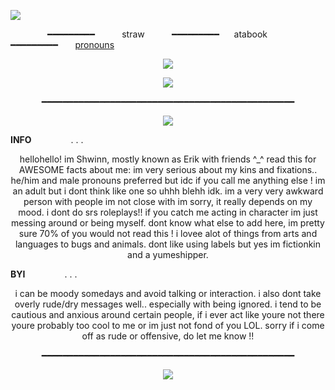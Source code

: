 ![](https://komarev.com/ghpvc/?username=shw1enholmes&label=IL0VETV&color=cf0000&)

 ‎ ‎ ‎ ‎ ‎   ‎ ‎ ‎ ‎ ‎   ‎ ‎ ‎ ‎ ‎ ━━━━━━━━━  ‎ ‎ ‎ ‎ ‎   ‎ ‎ ‎ ‎ ‎  straw ‎ ‎ ‎ ‎ ‎   ‎ ‎ ‎ ‎ ‎ ━━━━━━━━━  ‎ ‎ ‎ ‎ ‎  atabook ‎ ‎ ‎ ‎ ‎ ‎ ‎ ‎ ━━━━━━━━━   ‎ ‎ ‎ ‎ ‎   ‎  [pronouns](https://en.pronouns.com/@Shw1nn)
<p align="center"><img src=https://files.catbox.moe/do4q4e.png><p align="center">
<p align="center"><img src=https://files.catbox.moe/ym1d2c.gif><p align="center">
<p align="center">━━━━━━━━━━━━━━━━━━━━━━━━━━━━━━━━━━━━━━━━━━━━━━━━<p align="center">
<p align="center"><img src=https://files.catbox.moe/x2hi8u.gif><p align="center">
  
__INFO__ ‎  ‎ ‎ ‎ ‎ ‎  ‎ ‎ ‎ ‎ ‎  ‎ ‎ ‎ ‎  . . .
<p align="center">hellohello! im Shwinn, mostly known as Erik with friends ^_^ read this for AWESOME facts about me: im very serious about my kins and fixations.. he/him and male pronouns preferred but idc if you call me anything else ! im an adult but i dont think like one so uhhh blehh idk. im a very very awkward person with people im not close with im sorry, it really depends on my mood. i dont do srs roleplays!! if you catch me acting in character im just messing around or being myself. dont know what else to add here, im pretty sure 70% of you would not read this ! i lovee alot of things from arts and languages to bugs and animals. dont like using labels but yes im fictionkin and a yumeshipper.<p align="center">
  
__BYI__ ‎  ‎ ‎ ‎ ‎ ‎  ‎ ‎ ‎ ‎ ‎  ‎ ‎ ‎ ‎  . . .
<p align="center">i can be moody somedays and avoid talking or interaction. i also dont take overly rude/dry messages well.. especially with being ignored. i tend to be cautious and anxious around certain people, if i ever act like youre not there youre probably too cool to me or im just not fond of you LOL. sorry if i come off as rude or offensive, do let me know !!<p align="center">
<p align="center">━━━━━━━━━━━━━━━━━━━━━━━━━━━━━━━━━━━━━━━━━━━━━━━━<p align="center">
<p align="center"><img src=https://files.catbox.moe/f417ce.png><p align="center">
